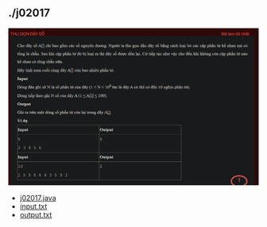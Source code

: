 ## ./j02017
![alt text](image.png)

- [j02017.java](j02017.java)
- [input.txt](input.txt)
- [output.txt](output.txt)

